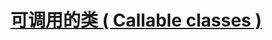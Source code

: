 # [可调用的类 ( Callable classes )](https://www.dartlang.org/guides/language/language-tour#callable-classes)